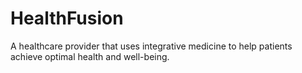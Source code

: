 # HealthFusion
A healthcare provider that uses integrative medicine to help patients achieve optimal health and well-being.
